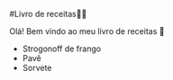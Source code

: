 #Livro de receitas:man_cook:



Olá! Bem vindo ao meu livro de receitas :wave:

- Strogonoff de frango
- Pavê
- Sorvete
